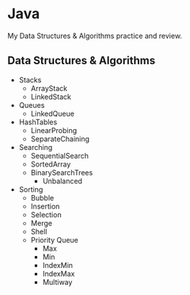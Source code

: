# Java
My Data Structures &amp; Algorithms practice and review.  
   ## Data Structures & Algorithms
   - Stacks
   		- ArrayStack
		- LinkedStack
   - Queues
   		- LinkedQueue
   - HashTables
   		- LinearProbing
		- SeparateChaining
   - Searching
   		- SequentialSearch
		- SortedArray
		- BinarySearchTrees
			- Unbalanced
   - Sorting
		- Bubble
   		- Insertion
		- Selection
		- Merge
		- Shell
		- Priority Queue
			- Max
			- Min
			- IndexMin
			- IndexMax
			- Multiway
